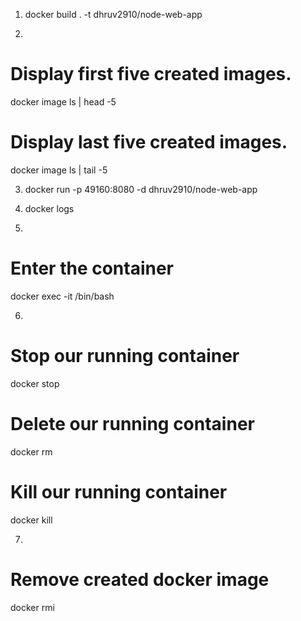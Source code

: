 1. docker build . -t dhruv2910/node-web-app

2. 
# Display first five created images.
docker image ls | head -5

# Display last five created images.
docker image ls | tail -5

3. docker run -p 49160:8080 -d dhruv2910/node-web-app

4. docker logs <container id>

5. 
# Enter the container
docker exec -it <container id> /bin/bash

6. 
# Stop our running container
docker stop <container id>

# Delete our running container
docker rm <container id>

# Kill our running container
docker kill <container id>

7. 
# Remove created docker image
docker rmi 